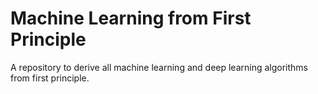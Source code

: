 # Machine Learning from First Principle
A repository to derive all machine learning and deep learning algorithms from first principle.
